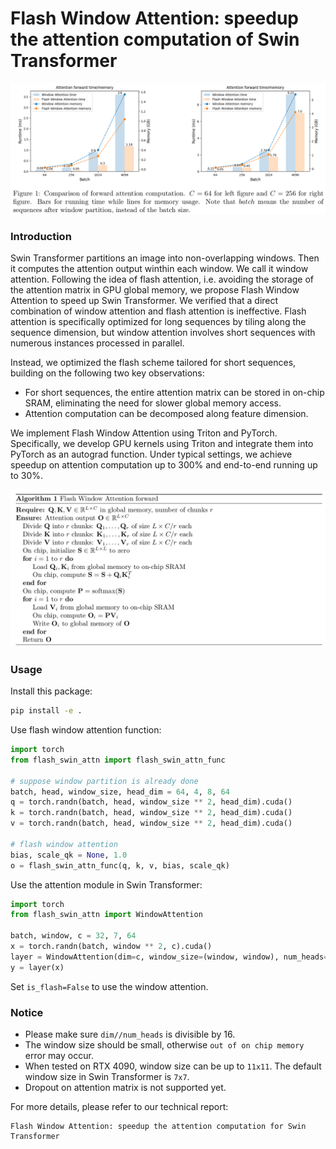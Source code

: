 # Flash Window Attention: speedup the attention computation of Swin Transformer

![](figs/per.png)

### Introduction
Swin Transformer partitions an image into non-overlapping windows. Then it computes the attention output winthin each window. 
We call it window attention. Following the idea of flash attention, i.e. avoiding the storage of the attention matrix in GPU global memory, we propose 
Flash Window Attention to speed up Swin Transformer. We verified that a direct combination of window attention and flash attention is ineffective. Flash attention is specifically optimized for long sequences by tiling along the sequence dimension, but window attention involves short sequences with numerous instances processed in parallel.

Instead, we optimized the flash scheme tailored for short sequences, building on the following two key observations:
- For short sequences, the entire attention matrix can be stored in on-chip SRAM, eliminating the
need for slower global memory access.
- Attention computation can be decomposed along feature dimension.

We implement Flash Window Attention using Triton and PyTorch. Specifically, we develop GPU kernels using Triton and integrate them into PyTorch as an autograd
function. Under typical settings, we achieve speedup on attention computation up to 300% and end-to-end running up to 30%.

![](figs/alg.png)

### Usage
Install this package:
```bash
pip install -e .
```
Use flash window attention function:
```python
import torch
from flash_swin_attn import flash_swin_attn_func

# suppose window partition is already done
batch, head, window_size, head_dim = 64, 4, 8, 64
q = torch.randn(batch, head, window_size ** 2, head_dim).cuda()
k = torch.randn(batch, head, window_size ** 2, head_dim).cuda()
v = torch.randn(batch, head, window_size ** 2, head_dim).cuda()

# flash window attention
bias, scale_qk = None, 1.0
o = flash_swin_attn_func(q, k, v, bias, scale_qk)
```

Use the attention module in Swin Transformer:
```python
import torch
from flash_swin_attn import WindowAttention

batch, window, c = 32, 7, 64
x = torch.randn(batch, window ** 2, c).cuda()
layer = WindowAttention(dim=c, window_size=(window, window), num_heads=4, is_flash=True).cuda()
y = layer(x)
```
Set `is_flash=False` to use the window attention.

### Notice
- Please make sure `dim//num_heads` is divisible by 16.
- The window size should be small, otherwise `out of on chip memory` error may occur.
- When tested on RTX 4090, window size can be up to `11x11`. The default window size in Swin Transformer is `7x7`.
- Dropout on attention matrix is not supported yet.

For more details, please refer to our technical report:
```
Flash Window Attention: speedup the attention computation for Swin Transformer 	
```
